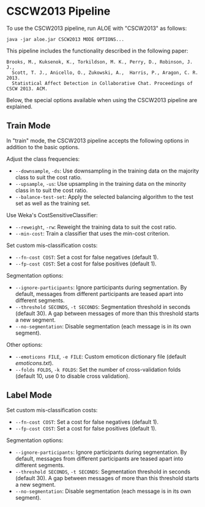 CSCW2013 Pipeline
====

To use the CSCW2013 pipeline, run ALOE with "CSCW2013" as follows:

```
java -jar aloe.jar CSCW2013 MODE OPTIONS...
```

This pipeline includes the functionality described in the following paper:

```
Brooks, M., Kuksenok, K., Torkildson, M. K., Perry, D., Robinson, J. J.,
  Scott, T. J., Anicello, O., Zukowski, A.,  Harris, P., Aragon, C. R. 2013.
  Statistical Affect Detection in Collaborative Chat. Proceedings of CSCW 2013. ACM.
```

Below, the special options available when using the CSCW2013 pipeline are
explained.

## Train Mode

In "train" mode, the CSCW2013 pipeline accepts the following options in addition
to the basic options.

Adjust the class frequencies:
* `--downsample`, `-ds`: Use downsampling in the training data on the majority class to suit the cost ratio.
* `--upsample`, `-us`: Use upsampling in the training data on the minority class in to suit the cost ratio.
* `--balance-test-set`: Apply the selected balancing algorithm to the test set as well as the training set.

Use Weka's CostSensitiveClassifier:
* `--reweight`, `-rw`: Reweight the training data to suit the cost ratio.
* `--min-cost`: Train a classifier that uses the min-cost criterion.

Set custom mis-classification costs:
* `--fn-cost COST`: Set a cost for false negatives (default 1).
* `--fp-cost COST`: Set a cost for false positives (default 1).

Segmentation options:
* `--ignore-participants`: Ignore participants during segmentation.
  By default, messages from different participants are teased apart into different segments.
* `--threshold SECONDS`, `-t SECONDS`: Segmentation threshold in seconds (default 30).
   A gap between messages of more than this threshold starts a new segment.
* `--no-segmentation`: Disable segmentation (each message is in its own segment).

Other options:
* `--emoticons FILE`, `-e FILE`: Custom emoticon dictionary file (default *emoticons.txt*).
* `--folds FOLDS`, `-k FOLDS`: Set the number of cross-validation folds (default 10, use 0 to disable cross validation).

## Label Mode

Set custom mis-classification costs:
* `--fn-cost COST`: Set a cost for false negatives (default 1).
* `--fp-cost COST`: Set a cost for false positives (default 1).

Segmentation options:
* `--ignore-participants`: Ignore participants during segmentation.
  By default, messages from different participants are teased apart into different segments.
* `--threshold SECONDS`, `-t SECONDS`: Segmentation threshold in seconds (default 30).
   A gap between messages of more than this threshold starts a new segment.
* `--no-segmentation`: Disable segmentation (each message is in its own segment).
